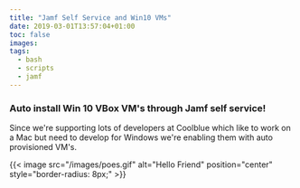 ```yaml
---
title: "Jamf Self Service and Win10 VMs"
date: 2019-03-01T13:57:04+01:00
toc: false
images:
tags:
  - bash
  - scripts
  - jamf
---
```


### Auto install Win 10 VBox VM's through Jamf self service!

Since we're supporting lots of developers at Coolblue which like to work on a Mac but need to develop for Windows we're enabling them with auto provisioned VM's.

{{< image src="/images/poes.gif" alt="Hello Friend" position="center" style="border-radius: 8px;" >}}
